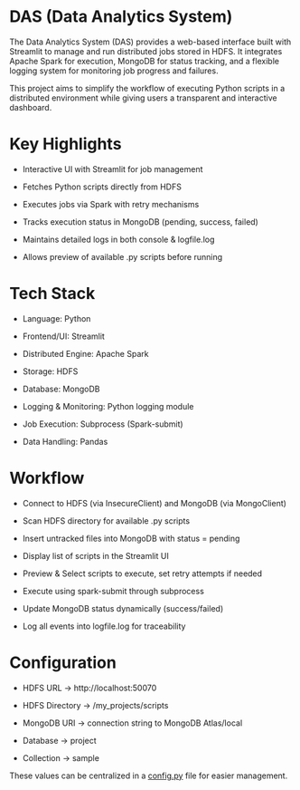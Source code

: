 # DAS (Data Analytics System)

The Data Analytics System (DAS) provides a web-based interface built with Streamlit to manage and run distributed jobs stored in HDFS.
It integrates Apache Spark for execution, MongoDB for status tracking, and a flexible logging system for monitoring job progress and failures.

This project aims to simplify the workflow of executing Python scripts in a distributed environment while giving users a transparent and interactive dashboard.

# Key Highlights

* Interactive UI with Streamlit for job management

* Fetches Python scripts directly from HDFS

* Executes jobs via Spark with retry mechanisms

* Tracks execution status in MongoDB (pending, success, failed)

* Maintains detailed logs in both console & logfile.log

* Allows preview of available .py scripts before running

# Tech Stack

* Language: Python

* Frontend/UI: Streamlit

* Distributed Engine: Apache Spark

* Storage: HDFS

* Database: MongoDB

* Logging & Monitoring: Python logging module

* Job Execution: Subprocess (Spark-submit)

* Data Handling: Pandas

# Workflow

* Connect to HDFS (via InsecureClient) and MongoDB (via MongoClient)

* Scan HDFS directory for available .py scripts

* Insert untracked files into MongoDB with status = pending

* Display list of scripts in the Streamlit UI

* Preview & Select scripts to execute, set retry attempts if needed

* Execute using spark-submit through subprocess

* Update MongoDB status dynamically (success/failed)

* Log all events into logfile.log for traceability

# Configuration

* HDFS URL → http://localhost:50070

* HDFS Directory → /my_projects/scripts

* MongoDB URI → connection string to MongoDB Atlas/local

* Database → project

* Collection → sample

These values can be centralized in a [config.py](config.py) file for easier management.

